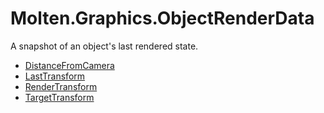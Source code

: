 ﻿  
# Molten.Graphics.ObjectRenderData
A snapshot of an object's last rendered state.
  
*  [DistanceFromCamera](docs/Molten.Render/Molten/Graphics/ObjectRenderData/DistanceFromCamera.md)  
*  [LastTransform](docs/Molten.Render/Molten/Graphics/ObjectRenderData/LastTransform.md)  
*  [RenderTransform](docs/Molten.Render/Molten/Graphics/ObjectRenderData/RenderTransform.md)  
*  [TargetTransform](docs/Molten.Render/Molten/Graphics/ObjectRenderData/TargetTransform.md)